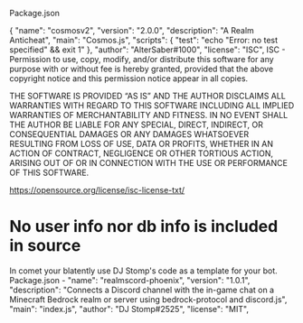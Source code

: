 Package.json

{
  "name": "cosmosv2",
  "version": "2.0.0",
  "description": "A Realm Anticheat",
  "main": "Cosmos.js",
  "scripts": {
    "test": "echo \"Error: no test specified\" && exit 1"
  },
  "author": "AlterSaber#1000",
  "license": "ISC", 
ISC - 
Permission to use, copy, modify, and/or distribute this software for any purpose with or without fee is hereby granted, provided that the above copyright notice and this permission notice appear in all copies.

THE SOFTWARE IS PROVIDED “AS IS” AND THE AUTHOR DISCLAIMS ALL WARRANTIES WITH REGARD TO THIS SOFTWARE INCLUDING ALL IMPLIED WARRANTIES OF MERCHANTABILITY AND FITNESS. IN NO EVENT SHALL THE AUTHOR BE LIABLE FOR ANY SPECIAL, DIRECT, INDIRECT, OR CONSEQUENTIAL DAMAGES OR ANY DAMAGES WHATSOEVER RESULTING FROM LOSS OF USE, DATA OR PROFITS, WHETHER IN AN ACTION OF CONTRACT, NEGLIGENCE OR OTHER TORTIOUS ACTION, ARISING OUT OF OR IN CONNECTION WITH THE USE OR PERFORMANCE OF THIS SOFTWARE.

https://opensource.org/license/isc-license-txt/

# No user info nor db info is included in source

In comet your blatently use DJ Stomp's code as a template for your bot.
Package.json - 
  "name": "realmscord-phoenix",
  "version": "1.0.1",
  "description": "Connects a Discord channel with the in-game chat on a Minecraft Bedrock realm or server using bedrock-protocol and discord.js",
  "main": "index.js",
  "author": "DJ Stomp#2525",
  "license": "MIT",

